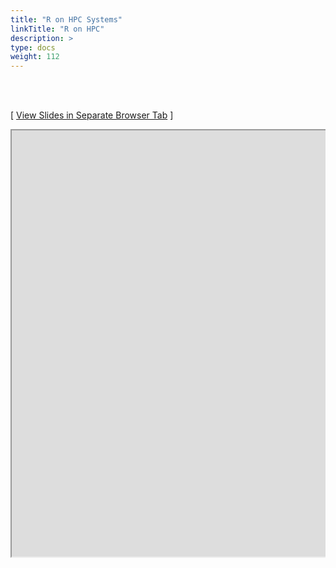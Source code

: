 ```yaml
---
title: "R on HPC Systems"
linkTitle: "R on HPC"
description: >
type: docs
weight: 112
---
```


<br></br>

[ <a href="https://girke.bioinformatics.ucr.edu/GEN242/custom/slides/R_for_HPC/R_for_HPC.html" target="_blank">View Slides in Separate Browser Tab</a> ]

<div style="overflow:auto;">
<iframe src="https://girke.bioinformatics.ucr.edu/GEN242/custom/slides/R_for_HPC/R_for_HPC.html" scrolling="yes", frameborder="3px solid black" width="1152" height="682" allowfullscreen="true" mozallowfullscreen="true" webkitallowfullscreen="true" style="width: 1100px"></iframe>
</div>




